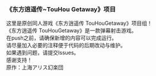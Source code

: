 ### 《东方逍遥传~TouHou Getaway》项目  
这里是原创同人游戏《东方逍遥传 TouHouGetaway》项目组！  
《东方逍遥传 TouHouGetaway》是一款弹幕射击游戏。  
在push之前，请确保新增的内容可以完成运行。   
请尽量加入必要的注释便于代码的后期改动与维护。  
如果遇到问题，请提交Issues。  
感谢支持！   
原作：上海アリス幻楽団  
